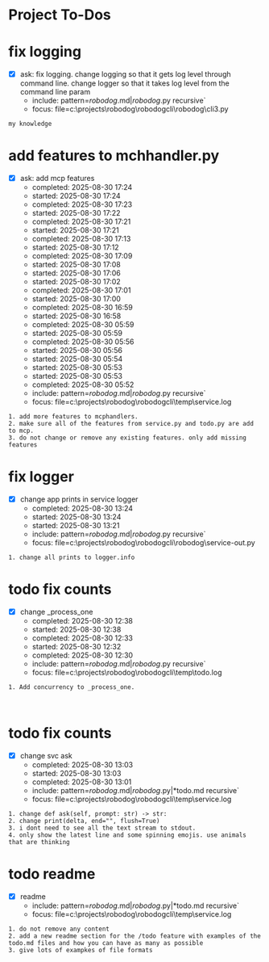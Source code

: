 # Project To-Dos

# fix logging
- [x] ask: fix logging. change logging so that it gets log level through command line. change logger so that it takes log level from the command line param
  - include: pattern=*robodog*.md|*robodog*.py  recursive`
  - focus: file=c:\projects\robodog\robodogcli\robodog\cli3.py
```code
my knowledge
```

# add features to mchhandler.py
- [x] ask: add mcp features
  - completed: 2025-08-30 17:24
  - started: 2025-08-30 17:24
  - completed: 2025-08-30 17:23
  - started: 2025-08-30 17:22
  - completed: 2025-08-30 17:21
  - started: 2025-08-30 17:21
  - completed: 2025-08-30 17:13
  - started: 2025-08-30 17:12
  - completed: 2025-08-30 17:09
  - started: 2025-08-30 17:08
  - started: 2025-08-30 17:06
  - started: 2025-08-30 17:02
  - completed: 2025-08-30 17:01
  - started: 2025-08-30 17:00
  - completed: 2025-08-30 16:59
  - started: 2025-08-30 16:58
  - completed: 2025-08-30 05:59
  - started: 2025-08-30 05:59
  - completed: 2025-08-30 05:56
  - started: 2025-08-30 05:56
  - started: 2025-08-30 05:54
  - started: 2025-08-30 05:53
  - started: 2025-08-30 05:53
  - completed: 2025-08-30 05:52
  - include: pattern=*robodog*.md|*robodog*.py  recursive`
  - focus:   file=c:\projects\robodog\robodogcli\temp\service.log
```code
1. add more features to mcphandlers. 
2. make sure all of the features from service.py and todo.py are add to mcp. 
3. do not change or remove any existing features. only add missing features
```

# fix logger
- [x] change app prints in service logger
  - completed: 2025-08-30 13:24
  - started: 2025-08-30 13:24
  - started: 2025-08-30 13:21
  - include: pattern=*robodog*.md|*robodog*.py  recursive`
  - focus:   file=c:\projects\robodog\robodogcli\robodog\service-out.py
```code
1. change all prints to logger.info
```



# todo fix counts
- [x] change _process_one
  - completed: 2025-08-30 12:38
  - started: 2025-08-30 12:38
  - completed: 2025-08-30 12:33
  - started: 2025-08-30 12:32
  - completed: 2025-08-30 12:30
  - include: pattern=*robodog*.md|*robodog*.py  recursive`
  - focus: file=c:\projects\robodog\robodogcli\temp\todo.log
```code
1. Add concurrency to _process_one. 



```
# todo fix counts
- [x] change svc ask
  - completed: 2025-08-30 13:03
  - started: 2025-08-30 13:03
  - completed: 2025-08-30 13:01
  - include: pattern=*robodog*.md|*robodog*.py|*todo.md   recursive`
  - focus: file=c:\projects\robodog\robodogcli\temp\service.log
```code
1. change def ask(self, prompt: str) -> str:
2. change print(delta, end="", flush=True)
3. i dont need to see all the text stream to stdout. 
4. only show the latest line and some spinning emojis. use animals that are thinking

```
# todo readme
- [x] readme
  - include: pattern=*robodog*.md|*robodog*.py|*todo.md   recursive`
  - focus: file=c:\projects\robodog\robodogcli\temp\service.log
```code
1. do not remove any content
2. add a new readme section for the /todo feature with examples of the todo.md files and how you can have as many as possible
3. give lots of exampkes of file formats


```
